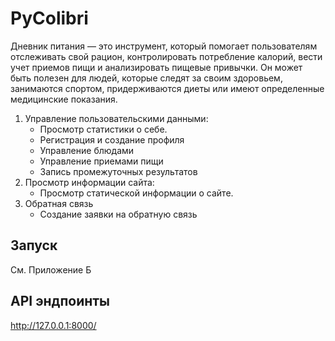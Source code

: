 # PyColibri

Дневник питания — это инструмент, который помогает пользователям отслеживать свой рацион, контролировать потребление
калорий, вести учет приемов пищи и анализировать пищевые привычки. Он может быть полезен для людей, которые следят за
своим здоровьем, занимаются спортом, придерживаются диеты или имеют определенные медицинские показания.

1. Управление пользовательскими данными:
    + Просмотр статистики о себе.
    + Регистрация и создание профиля
    + Управление блюдами
    + Управление приемами пищи
    + Запись промежуточных результатов
2. Просмотр информации сайта:
    + Просмотр статической информации о сайте.
3. Обратная связь
    + Создание заявки на обратную связь

## Запуск
См. Приложение Б


## API эндпоинты
http://127.0.0.1:8000/